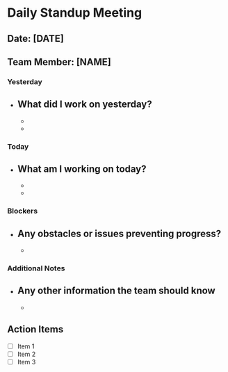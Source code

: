 # Daily Standup Meeting

## Date: [DATE]

## Team Member: [NAME]

### Yesterday
- What did I work on yesterday?
  - 
  - 
  - 

### Today
- What am I working on today?
  - 
  - 
  - 

### Blockers
- Any obstacles or issues preventing progress?
  - 
  - 

### Additional Notes
- Any other information the team should know
  - 
  - 

## Action Items
- [ ] Item 1
- [ ] Item 2
- [ ] Item 3 